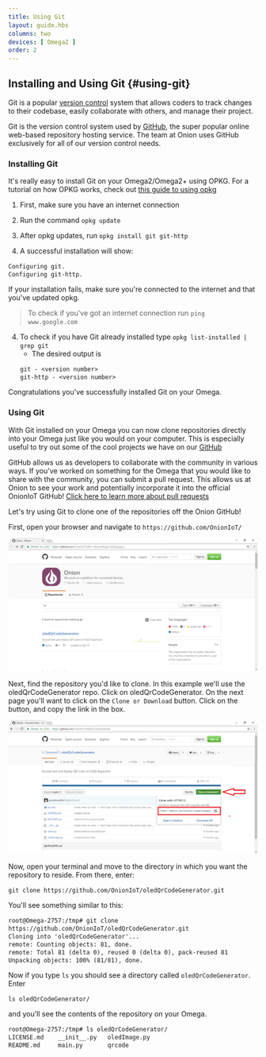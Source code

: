 ```yaml
---
title: Using Git
layout: guide.hbs
columns: two
devices: [ Omega2 ]
order: 2
---
```


## Installing and Using Git {#using-git}

Git is a popular [version control](https://git-scm.com/book/en/v2/Getting-Started-About-Version-Control) system that allows coders to track changes to their codebase, easily collaborate with others, and manage their project.

Git is the version control system used by [GitHub](https://github.com/), the super popular online web-based repository hosting service. The team at Onion uses GitHub exclusively for all of our version control needs.

### Installing Git

<!-- steps on using opkg to install Git -->
It's really easy to install Git on your Omega2/Omega2+ using OPKG. For a tutorial on how OPKG works, check out [this guide to using opkg](#using-opkg)
1. First, make sure you have an internet connection

2. Run the command `opkg update`

3. After opkg updates, run `opkg install git git-http`

4. A successful installation will show:
```
Configuring git.
Configuring git-http.
```

If your installation fails, make sure you're connected to the internet and that you've updated opkg.
> To check if you've got an internet connection run `ping www.google.com`

4. To check if you have Git already installed type `opkg list-installed | grep git`
	* The desired output is
	```
	git - <version number>
	git-http - <version number>
	```

Congratulations you've successfully installed Git on your Omega.


### Using Git

<!-- brief steps using git on the omega to download projects from github -->
With Git installed on your Omega you can now clone repositories directly into your Omega just like you would on your computer. This is especially useful to try out some of the cool projects we have on our [GitHub](https://github.com/OnionIoT/)

<!-- exalt the virtues of github and collaborative projects and how much onion loves this stuff -->
GitHub allows us as developers to collaborate with the community in various ways. If you've worked on something for the Omega that you would like to share with the community, you can submit a pull request. This allows us at Onion to see your work and potentially incorporate it into the official OnionIoT GitHub!
[Click here to learn more about pull requests](https://help.github.com/articles/about-pull-requests/)

Let's try using Git to clone one of the repositories off the Onion GitHub!

First, open your browser and navigate to `https://github.com/OnionIoT/`

![onion-github](../img/installing-git-pic-1.png)

Next, find the repository you'd like to clone. In this example we'll use the oledQrCodeGenerator repo. Click on oledQrCodeGenerator. On the next page you'll want to click on the `Clone or Download` button. Click on the button, and copy the link in the box.

![clone-button](../img/installing-git-pic-2.png)

Now, open your terminal and move to the directory in which you want the repository to reside. From there, enter:

```
git clone https://github.com/OnionIoT/oledQrCodeGenerator.git
```

You'll see something similar to this:

```
root@Omega-2757:/tmp# git clone https://github.com/OnionIoT/oledQrCodeGenerator.git
Cloning into 'oledQrCodeGenerator'...
remote: Counting objects: 81, done.
remote: Total 81 (delta 0), reused 0 (delta 0), pack-reused 81
Unpacking objects: 100% (81/81), done.
```

Now if you type `ls` you should see a directory called `oledQrCodeGenerator`. Enter
```
ls oledQrCodeGenerator/
```
and you'll see the contents of the repository on your Omega.

```
root@Omega-2757:/tmp# ls oledQrCodeGenerator/
LICENSE.md    __init__.py   oledImage.py
README.md     main.py       qrcode
```
